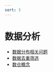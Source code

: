 ```yaml
---
sort: 3
---
```


# 数据分析


* [数据分布相关问题](https://kg-nlp.github.io/Algorithm-Project-Manual/数据分析/数据分布相关问题.html)
* [数据去重筛选](https://kg-nlp.github.io/Algorithm-Project-Manual/数据分析/数据去重筛选.html)
* [数仓概念](https://kg-nlp.github.io/Algorithm-Project-Manual/数据分析/数仓概念.html)
